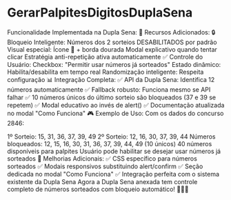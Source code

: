 # GerarPalpitesDigitosDuplaSena

Funcionalidade Implementada na Dupla Sena:
🎯 Recursos Adicionados:
🔒 Bloqueio Inteligente:
Números dos 2 sorteios DESABILITADOS por padrão
Visual especial: Ícone 🎯 + borda dourada
Modal explicativo quando tentar clicar
Estratégia anti-repetição ativa automaticamente
✅ Controle do Usuário:
Checkbox: "Permitir usar números já sorteados"
Estado dinâmico: Habilita/desabilita em tempo real
Randomização inteligente: Respeita configuração
📊 Integração Completa:
✅ API da Dupla Sena: Identifica 12 números automaticamente
✅ Fallback robusto: Funciona mesmo se API falhar
✅ 10 números únicos do último sorteio são bloqueados (37 e 39 se repetem)
✅ Modal educativo ao invés de alert()
✅ Documentação atualizada no modal "Como Funciona"
🎮 Exemplo de Uso:
Com os dados do concurso 2846:

1º Sorteio: 15, 31, 36, 37, 39, 49
2º Sorteio: 12, 16, 30, 37, 39, 44
Números bloqueados: 12, 15, 16, 30, 31, 36, 37, 39, 44, 49 (10 únicos)
40 números disponíveis para palpites
Usuário pode habilitar se desejar usar números já sorteados
🚀 Melhorias Adicionais:
✅ CSS específico para números sorteados
✅ Modais responsivos substituindo alert/confirm
✅ Seção dedicada no modal "Como Funciona"
✅ Integração perfeita com o sistema existente da Dupla Sena
Agora a Dupla Sena anexada tem controle completo de números sorteados com bloqueio automático! 🎲🎯✨